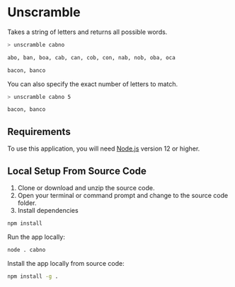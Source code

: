 # Unscramble

Takes a string of letters and returns all possible words.

```sh
> unscramble cabno

abo, ban, boa, cab, can, cob, con, nab, nob, oba, oca

bacon, banco
```

You can also specify the exact number of letters to match.

```sh
> unscramble cabno 5

bacon, banco
```

## Requirements

To use this application, you will need [Node.js](https://nodejs.org/) version 12 or higher.

## Local Setup From Source Code

1. Clone or download and unzip the source code.
2. Open your terminal or command prompt and change to the source code folder.
3. Install dependencies

```sh
npm install
```

Run the app locally:

```sh
node . cabno
```

Install the app locally from source code:

```sh
npm install -g .
```
